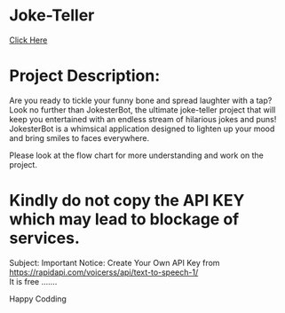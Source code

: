 # Joke-Teller
<a href="https://yogesh9389.github.io/Joke-Teller/">Click Here</a></br>


# Project Description:

Are you ready to tickle your funny bone and spread laughter with a tap? Look no further than JokesterBot, the ultimate joke-teller project that will keep you entertained with an endless stream of hilarious jokes and puns! JokesterBot is a whimsical application designed to lighten up your mood and bring smiles to faces everywhere.

Please look at the flow chart for more understanding and work on the project.


# Kindly do not copy the API KEY which may lead to blockage of services.
Subject: Important Notice: Create Your Own API Key from https://rapidapi.com/voicerss/api/text-to-speech-1/ </br>
It is free .......

Happy Codding
